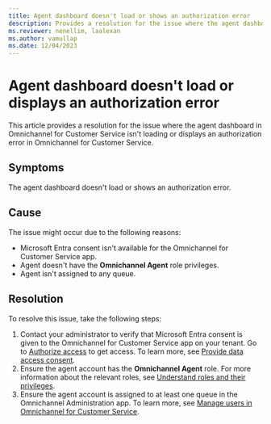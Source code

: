 ```yaml
---
title: Agent dashboard doesn't load or shows an authorization error
description: Provides a resolution for the issue where the agent dashboard doesn't load or displays an authorization error in Omnichannel for Customer Service.
ms.reviewer: nenellim, laalexan
ms.author: vamullap
ms.date: 12/04/2023
---
```

# Agent dashboard doesn't load or displays an authorization error

This article provides a resolution for the issue where the agent dashboard in Omnichannel for Customer Service isn't loading or displays an authorization error in Omnichannel for Customer Service.

## Symptoms

The agent dashboard doesn't load or shows an authorization error.

## Cause

The issue might occur due to the following reasons:

- Microsoft Entra consent isn't available for the Omnichannel for Customer Service app.
- Agent doesn't have the **Omnichannel Agent** role privileges.
- Agent isn't assigned to any queue.

## Resolution

To resolve this issue, take the following steps:

1. Contact your administrator to verify that Microsoft Entra consent is given to the Omnichannel for Customer Service app on your tenant. Go to [Authorize access](https://go.microsoft.com/fwlink/p/?linkid=2070932) to get access. To learn more, see [Provide data access consent](/dynamics365/customer-service/implement/data-access-consent).
2. Ensure the agent account has the **Omnichannel Agent** role. For more information about the relevant roles, see [Understand roles and their privileges](/dynamics365/customer-service/add-users-assign-roles#understand-roles-and-their-privileges).
3. Ensure the agent account is assigned to at least one queue in the Omnichannel Administration app. To learn more, see [Manage users in Omnichannel for Customer Service](/dynamics365/customer-service/users-user-profiles).
